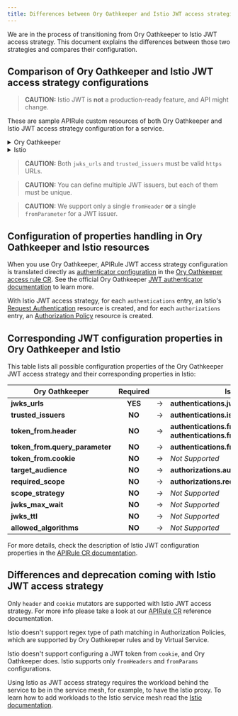 ```yaml
---
title: Differences between Ory Oathkeeper and Istio JWT access strategies
---
```


We are in the process of transitioning from Ory Oathkeeper to Istio JWT access strategy. This document explains the differences between those two strategies and compares their configuration.

## Comparison of Ory Oathkeeper and Istio JWT access strategy configurations

>**CAUTION:** Istio JWT is **not** a production-ready feature, and API might change.

These are sample APIRule custom resources of both Ory Oathkeeper and Istio JWT access strategy configuration for a service.

<div tabs name="api-rule">
  <details>
  <summary>
  Ory Oathkeeper
  </summary>

```yaml
apiVersion: gateway.kyma-project.io/v1beta1
kind: APIRule
metadata:
  name: service-secured
spec:
  gateway: kyma-system/kyma-gateway
  host: foo.bar
  service:
    name: foo-service
    namespace: foo-namespace
    port: 8080
  rules:
    - path: /.*
      methods: ["GET"]
      mutators: []
      accessStrategies:
        - handler: jwt
          config:
            trusted_issuers:
              - $ISSUER1
              - $ISSUER2
            jwks_urls:
              - $JWKS_URI1
              - $JWKS_URI2
```

  </details>
  <details>
  <summary>
  Istio
  </summary>

```yaml
apiVersion: gateway.kyma-project.io/v1beta1
kind: APIRule
metadata:
  name: service-secured
  namespace: $NAMESPACE
spec:
  gateway: kyma-system/kyma-gateway
  host: foo.bar
  service:
    name: foo-service
    namespace: foo-namespace
    port: 8080
  rules:
    - path: /.*
      methods: ["GET"]
      mutators: []
      accessStrategies:
        - handler: jwt
          config:
            authentications:
            - issuer: $ISSUER
              jwksUri: $JWKS_URI
              fromHeaders:
              - name: X-JWT-Assertion
                prefix: "Kyma "
            - issuer: $ISSUER2
              jwksUri: $JWKS_URI2
              fromParameters:
              - "jwt_token"
            authorizations:
            - requiredScopes: ["test"]
              audiences: ["example.com", "example.org"]
            - requiredScopes: ["read", "write"]
```

  </details>
</div>

>**CAUTION:** Both `jwks_urls` and `trusted_issuers` must be valid `https` URLs.

>**CAUTION:** You can define multiple JWT issuers, but each of them must be unique.

>**CAUTION:** We support only a single `fromHeader` **or** a single `fromParameter` for a JWT issuer.

## Configuration of properties handling in Ory Oathkeeper and Istio resources

When you use Ory Oathkeeper, APIRule JWT access strategy configuration is translated directly as [authenticator configuration](https://www.ory.sh/docs/oathkeeper/api-access-rules#handler-configuration) in the [Ory Oathkeeper access rule CR](https://www.ory.sh/docs/oathkeeper/api-access-rules). See the official Ory Oathkeeper [JWT authenticator documentation](https://www.ory.sh/docs/oathkeeper/pipeline/authn#jwt) to learn more.

With Istio JWT access strategy, for each `authentications` entry, an Istio's [Request Authentication](https://istio.io/latest/docs/reference/config/security/request_authentication/) resource is created, and for each `authorizations` entry, an [Authorization Policy](https://istio.io/latest/docs/reference/config/security/authorization-policy/) resource is created.

## Corresponding JWT configuration properties in Ory Oathkeeper and Istio

This table lists all possible configuration properties of the Ory Oathkeeper JWT access strategy and their corresponding properties in Istio:

| Ory Oathkeeper | Required | | Istio | Required |
|-|:-:|-|-|:-:|
| **jwks_urls** | **YES** | &rarr; | **authentications.jwksUri** | **YES** |
| **trusted_issuers** | **NO** | &rarr; | **authentications.issuer** | **YES** |
| **token_from.header** | **NO** | &rarr; | **authentications.fromHeaders.name**<br/>**authentications.fromHeaders.prefix** | **NO** |
| **token_from.query_parameter** | **NO** | &rarr; | **authentications.fromParams** | **NO** |
| **token_from.cookie** | **NO** | &rarr; | *Not Supported* | **-** |
| **target_audience** | **NO** | &rarr; | **authorizations.audiences** | **NO** |
| **required_scope** | **NO** | &rarr; | **authorizations.requiredScopes** | **NO** |
| **scope_strategy** | **NO** | &rarr; | *Not Supported* | **-** |
| **jwks_max_wait** | **NO** | &rarr; | *Not Supported* | **-** |
| **jwks_ttl** | **NO** | &rarr; | *Not Supported* | **-** |
| **allowed_algorithms** | **NO** | &rarr; | *Not Supported* | **-** |

For more details, check the description of Istio JWT configuration properties in the [APIRule CR documentation](https://github.com/kyma-project/api-gateway/blob/main/docs/api-rule-cr.md#istio-jwt-configuration).

## Differences and deprecation coming with Istio JWT access strategy

Only `header` and `cookie` mutators are supported with Istio JWT access strategy. For more info please take a look at our [APIRule CR](https://github.com/kyma-project/api-gateway/blob/main/docs/api-rule-cr.md#mutators) reference documentation.

Istio doesn't support regex type of path matching in Authorization Policies, which are supported by Ory Oathkeeper rules and by Virtual Service.

Istio doesn't support configuring a JWT token from `cookie`, and Ory Oathkeeper does. Istio supports only `fromHeaders` and `fromParams` configurations.

Using Istio as JWT access strategy requires the workload behind the service to be in the service mesh, for example, to have the Istio proxy. To learn how to add workloads to the Istio service mesh read the [Istio documentation](https://istio.io/latest/docs/ops/common-problems/injection/).
